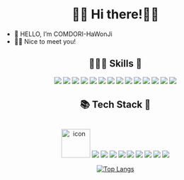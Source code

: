 <div align="center">

👋🏻 Hi there!👋🏻
===
</div>

- 👋 HELLO, I’m COMDORI-HaWonJi
- 🤞🏻 Nice to meet you!
<!-- 👀 I’m interested in ...
- 🌱 I’m currently learning ...
- 💞️ I’m looking to collaborate on ...
- 📫 How to reach me ...
-->
<div align="center">

## 🧑🏻‍💻 Skills 🚀

  <img src="https://img.shields.io/badge/MacOS-000000?style=for-the-badge&logo=apple&logoColor=white"/>
  <img src="https://img.shields.io/badge/iOS-000000?style=for-the-badge&logo=ios&logoColor=white"/>
  <img src="https://img.shields.io/badge/Windows-0078D6?style=for-the-badge&logo=windows&logoColor=white"/>
  <img src="https://img.shields.io/badge/Linux-FCC624?style=for-the-badge&logo=linux&logoColor=black"/>
  <img src="https://img.shields.io/badge/Android-3DDC84?style=for-the-badge&logo=android&logoColor=white"/>
  <img src="https://img.shields.io/badge/Xcode-007ACC?style=flat-the-badge&logo=Xcode&logoColor=white">
  <img src="https://img.shields.io/badge/Eclipse-2C2255?style=flat-the-badge&logo=eclipse&logoColor=white"/>
  <img src="https://img.shields.io/badge/IntelliJ_IDEA-000000.svg?style=flat-the-badge&logo=intellij-idea&logoColor=white"/>
  <img src="https://img.shields.io/badge/WebStorm-000000?style=flat-the-badge&logo=WebStorm&logoColor=white"/>
  <img src="https://img.shields.io/badge/PyCharm-000000.svg?&style=flat-the-badge&logo=PyCharm&logoColor=white"/>
  <img src="https://img.shields.io/badge/Visual_Studio-5C2D91?style=flat-the-badge&logo=visual%20studio&logoColor=white"/>
  <img src="https://img.shields.io/badge/Visual_Studio_Code-0078D4?style=flat-the-badge&logo=visual%20studio%20code&logoColor=white"/>
  <img src="https://img.shields.io/badge/Android Studio-3DDC84?style=flat-square&logo=Android Studio&logoColor=white"/>
  <img src="https://img.shields.io/badge/Flutter-02569B?style=flat-square&logo=Flutter&logoColor=white"/>
  

<br> 

## 📚 Tech Stack 📖 
</br>

  <img src="https://techstack-generator.vercel.app/java-icon.svg" alt="icon" width="65" height="65"/>
  <img src="https://img.shields.io/badge/Java-ED8B00?style=flat-the-badge&logo=openjdk&logoColor=white"/>
  <img src="https://img.shields.io/badge/HTML5-E34F26?style=flat-the-badge&logo=html5&logoColor=white"/>
  <img src="https://img.shields.io/badge/Javascript-ffb13b?style=for-square&logo=javascript&logoColor=white"/>
  <img src="https://img.shields.io/badge/Node.js-339933?style=for-square&logo=Node.js&logoColor=white"/>
  <img src="https://img.shields.io/badge/Swift-FA7343?style=for-square&logo=swift&logoColor=white"/>
  <img src="https://img.shields.io/badge/Dart-0175C2?style=flat-the-badge&logo=dart&logoColor=white"/>
  <img src="https://img.shields.io/badge/Python-3776AB?style=flat-the-badge&logo=python&logoColor=white"/>
  <img src="https://img.shields.io/badge/Mysql-E6B91E?style=for-square&logo=MySql&logoColor=white"/>
  <img src="https://img.shields.io/badge/ORACLE-F80000?style=for-square&logo=oracle&logoColor=white"/>

<br>

[![Top Langs](https://github-readme-stats.vercel.app/api/top-langs/?username=COMDORI-HWJ&layout=compact)](https://github.com/anuraghazra/github-readme-stats)
</br>

</div>

<!-- ![COMDORI-HWJ's github stats](https://github-readme-stats.vercel.app/api?username=COMDORI-HWJ&show_icons=true) 
<img src="https://img.shields.io/badge/Java-ED8B00?style=for-the-badge&logo=java&logoColor=white"/>
<img src="https://img.shields.io/badge/Swift-FA7343?style=for-the-badge&logo=swift&logoColor=white"/>
<img src="https://img.shields.io/badge/HTML5-E34F26?style=for-the-badge&logo=html5&logoColor=white"/>
<img src=""/>

-->

